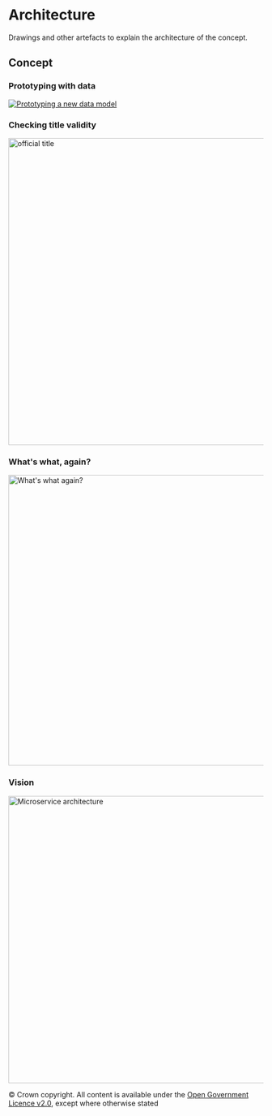 # Architecture

Drawings and other artefacts to explain the architecture of the concept.

## Concept

### Prototyping with data
[![Prototyping a new data model](https://farm8.staticflickr.com/7428/14025200876_e3edb3c57c_c.jpg)](https://www.flickr.com/photos/psd/14025200876/)

### Checking title validity
<a href="https://www.flickr.com/photos/psd/13537914243" title="official title by Paul Downey, on Flickr"><img src="https://farm4.staticflickr.com/3798/13537914243_42d2a55842_c.jpg" width="800" height="605" alt="official title"></a>

### What's what, again?
<a href="https://www.flickr.com/photos/psd/13444424625" title="What&#x27;s what again? by Paul Downey, on Flickr"><img src="https://farm8.staticflickr.com/7258/13444424625_848fc57996_c.jpg" width="800" height="573" alt="What&#x27;s what again?"></a>

### Vision
<a href="https://www.flickr.com/photos/psd/13109673843" title="Microservice architecture by Paul Downey, on Flickr"><img src="https://farm3.staticflickr.com/2236/13109673843_f002b5be27_c.jpg" width="800" height="566" alt="Microservice architecture"></a>

© Crown copyright. All content is available under the [Open Government Licence v2.0](http://www.nationalarchives.gov.uk/doc/open-government-licence/version/2/), except where otherwise stated
